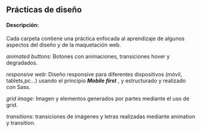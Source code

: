 ## Prácticas de diseño

#### Descripción:

Cada carpeta contiene una práctica enfocada al aprendizaje de algunos  aspectos del diseño y de la maquetación web.

*animated buttons*: 
 Botones con animaciones, transiciones hover y degradados.

 *responsive web*:
  Diseño responsive para diferentes dispositivos (móvil, tablets,pc...) usando el principio ***Mobile first*** ,
 y estructurado y realizado con Sass. 

 *grid image*:
  Imagen y elementos  generados por partes mediante el uso de grid.  

 *transitions*:
  transiciones de imágenes y letras realizadas mediante animation y transition.
